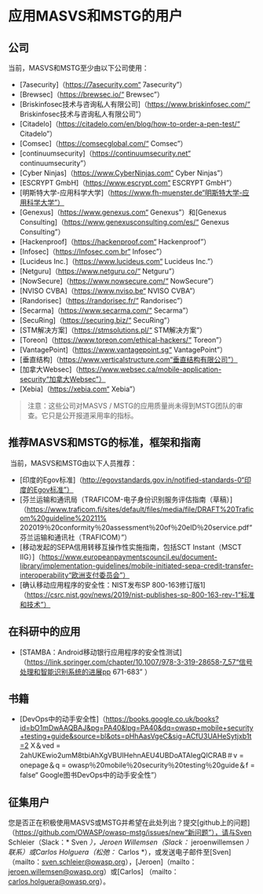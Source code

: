 # 应用MASVS和MSTG的用户

## 公司

当前，MASVS和MSTG至少由以下公司使用：

- [7asecurity]（https://7asecurity.com“ 7asecurity”）
- [Brewsec]（https://brewsec.io/“ Brewsec”）
- [Briskinfosec技术与咨询私人有限公司]（https://www.briskinfosec.com/“ Briskinfosec技术与咨询私人有限公司”）
- [Citadelo]（https://citadelo.com/en/blog/how-to-order-a-pen-test/“ Citadelo”）
- [Comsec]（https://comsecglobal.com/“ Comsec”）
- [continuumsecurity]（https://continuumsecurity.net“ continuumsecurity”）
- [Cyber​​ Ninjas]（https://www.Cyber​​Ninjas.com“ Cyber​​ Ninjas”）
- [ESCRYPT GmbH]（https://www.escrypt.com“ ESCRYPT GmbH”）
- [明斯特大学-应用科学大学]（https://www.fh-muenster.de“明斯特大学-应用科学大学”）
- [Genexus]（https://www.genexus.com“ Genexus”）和[Genexus Consulting]（https://www.genexusconsulting.com/es/“ Genexus Consulting”）
- [Hackenproof]（https://hackenproof.com“ Hackenproof”）
- [Infosec]（https://Infosec.com.br“ Infosec”）
- [Lucideus Inc.]（https://www.lucideus.com“ Lucideus Inc.”）
- [Netguru]（https://www.netguru.co/“ Netguru”）
- [NowSecure]（https://www.nowsecure.com/“ NowSecure”）
- [NVISO CVBA]（https://www.nviso.be“ NVISO CVBA”）
- [Randorisec]（https://randorisec.fr/“ Randorisec”）
- [Secarma]（https://www.secarma.com/“ Secarma”）
- [SecuRing]（https://securing.biz/“ SecuRing”）
- [STM解决方案]（https://stmsolutions.pl/“ STM解决方案”）
- [Toreon]（https://www.toreon.com/ethical-hackers/“ Toreon”）
- [VantagePoint]（https://www.vantagepoint.sg“ VantagePoint”）
- [垂直结构]（https://www.verticalstructure.com“垂直结构有限公司”）
- [加拿大Websec]（https://www.websec.ca/mobile-application-security“加拿大Websec”）
- [Xebia]（https://xebia.com“ Xebia”）

> 注意：这些公司对MASVS / MSTG的应用质量尚未得到MSTG团队的审查。它只是公开报道采用率的指标。

## 推荐MASVS和MSTG的标准，框架和指南

 当前，MASVS和MSTG由以下人员推荐：

- [印度的Egov标准]（http://egovstandards.gov.in/notified-standards-0“印度的Egov标准”）
- [芬兰运输和通讯局（TRAFICOM-电子身份识别服务评估指南（草稿）]（https://www.traficom.fi/sites/default/files/media/file/DRAFT%20Traficom%20guideline%20211% 202019％20conformity％20assessment％20of％20eID％20service.pdf“芬兰运输和通讯社（TRAFICOM）”）
- [移动发起的SEPA信用转移互操作性实施指南，包括SCT Instant（MSCT IIG）]（https://www.europeanpaymentscouncil.eu/document-library/implementation-guidelines/mobile-initiated-sepa-credit-transfer-interoperability“欧洲支付委员会”）
- [确认移动应用程序的安全性：NIST发布SP 800-163修订版1]（https://csrc.nist.gov/news/2019/nist-publishes-sp-800-163-rev-1“标准和技术”）

## 在科研中的应用

- [STAMBA：Android移动银行应用程序的安全性测试]（https://link.springer.com/chapter/10.1007/978-3-319-28658-7_57“信号处理和智能识别系统的进展pp 671-683” ）

## 书籍

- [DevOps中的动手安全性]（https://books.google.co.uk/books?id=bO1mDwAAQBAJ&pg=PA40&lpg=PA40&dq=owasp+mobile+security+testing+guide&source=bl&ots=pHhAasVgeC&sig=ACfU3UAHeSytjxb1t=2 X＆ved = 2ahUKEwio2umM8tbiAhXgVBUIHehnAEU4UBDoATAIegQICRAB＃v = onepage＆q = owasp％20mobile％20security％20testing％20guide＆f = false“ Google图书DevOps中的动手安全性”）

## 征集用户

您是否正在积极使用MASVS或MSTG并希望在此处列出？提交[github上的问题]（https://github.com/OWASP/owasp-mstg/issues/new“新问题”），请与Sven Schleier（Slack：* Sven *），Jeroen Willemsen（Slack：* jeroenwillemsen *）联系）或Carlos Holguera（松弛：* Carlos *），或发送电子邮件至[Sven]（mailto：sven.schleier@owasp.org），[Jeroen]（mailto：jeroen.willemsen@owasp.org）或[Carlos] （mailto：carlos.holguera@owasp.org）。
